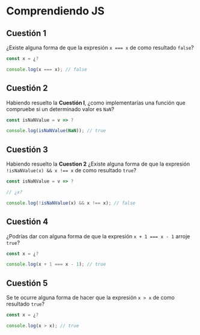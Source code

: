 # Comprendiendo JS

## Cuestión 1

¿Existe alguna forma de que la expresión `x === x` de como resultado `false`?

```js
const x = ¿?

console.log(x === x); // false
```

## Cuestión 2

Habiendo resuelto la **Cuestión l**, ¿como implementarías una función que compruebe si un determinado valor es `NaN`?

```js
const isNaNValue = v => ?

console.log(isNaNValue(NaN)); // true
```

## Cuestión 3

Habiendo resuelto la **Cuestion 2** ¿Existe alguna forma de que la expresión `!isNaNValue(x) && x !== x` de como resultado `true`?

```js
const isNaNValue = v => ?

// ¿x?

console.log(!isNaNValue(x) && x !== x); // false

```

## Cuestión 4

¿Podrías dar con alguna forma de que la expresión `x + 1 === x - 1` arroje `true`?

```js
const x = ¿?

console.log(x + 1 === x - 1); // true
```

## Cuestión 5

Se te ocurre alguna forma de hacer que la expresión `x > x` de como resultado `true`?

```js
const x = ¿?

console.log(x > x); // true
```
